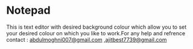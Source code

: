 # Notepad
This is text editor with desired background colour which allow you to set your desired colour on which you like to work.For any help and refrence contact : abdulmoghni007@gmail.com ,ajitbest7739@gmail.com
